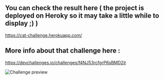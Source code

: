 ## You can check the result here ( the project is deployed on Heroky so it may take a little while to display ;) )

https://cat-challenge.herokuapp.com/

## More info about that challenge here :

https://devchallenges.io/challenges/f4NJ53rcfgrP6sBMD2jt

![Challenge preview](https://firebasestorage.googleapis.com/v0/b/devchallenges-1234.appspot.com/o/CatwikiThumbnail.png?alt=media&token=4a59b587-4766-48ac-ada0-d59fe12d924e)
